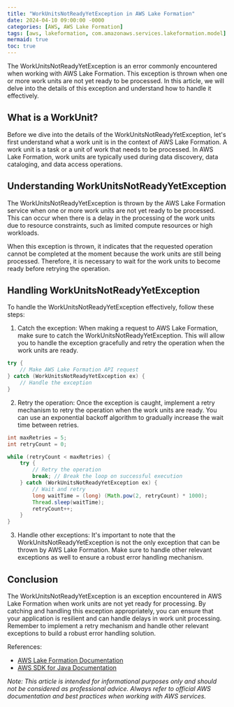 ```yaml
---
title: "WorkUnitsNotReadyYetException in AWS Lake Formation"
date: 2024-04-10 09:00:00 -0000
categories: [AWS, AWS Lake Formation]
tags: [aws, lakeformation, com.amazonaws.services.lakeformation.model]
mermaid: true
toc: true
---
```



The WorkUnitsNotReadyYetException is an error commonly encountered when working with AWS Lake Formation. This exception is thrown when one or more work units are not yet ready to be processed. In this article, we will delve into the details of this exception and understand how to handle it effectively.

## What is a WorkUnit?

Before we dive into the details of the WorkUnitsNotReadyYetException, let's first understand what a work unit is in the context of AWS Lake Formation. A work unit is a task or a unit of work that needs to be processed. In AWS Lake Formation, work units are typically used during data discovery, data cataloging, and data access operations.

## Understanding WorkUnitsNotReadyYetException

The WorkUnitsNotReadyYetException is thrown by the AWS Lake Formation service when one or more work units are not yet ready to be processed. This can occur when there is a delay in the processing of the work units due to resource constraints, such as limited compute resources or high workloads.

When this exception is thrown, it indicates that the requested operation cannot be completed at the moment because the work units are still being processed. Therefore, it is necessary to wait for the work units to become ready before retrying the operation.

## Handling WorkUnitsNotReadyYetException

To handle the WorkUnitsNotReadyYetException effectively, follow these steps:

1. Catch the exception: When making a request to AWS Lake Formation, make sure to catch the WorkUnitsNotReadyYetException. This will allow you to handle the exception gracefully and retry the operation when the work units are ready.

```java
try {
    // Make AWS Lake Formation API request
} catch (WorkUnitsNotReadyYetException ex) {
    // Handle the exception
}
```

2. Retry the operation: Once the exception is caught, implement a retry mechanism to retry the operation when the work units are ready. You can use an exponential backoff algorithm to gradually increase the wait time between retries.

```java
int maxRetries = 5;
int retryCount = 0;

while (retryCount < maxRetries) {
    try {
        // Retry the operation
        break; // Break the loop on successful execution
    } catch (WorkUnitsNotReadyYetException ex) {
        // Wait and retry
        long waitTime = (long) (Math.pow(2, retryCount) * 1000);
        Thread.sleep(waitTime);
        retryCount++;
    }
}
```

3. Handle other exceptions: It's important to note that the WorkUnitsNotReadyYetException is not the only exception that can be thrown by AWS Lake Formation. Make sure to handle other relevant exceptions as well to ensure a robust error handling mechanism.

## Conclusion

The WorkUnitsNotReadyYetException is an exception encountered in AWS Lake Formation when work units are not yet ready for processing. By catching and handling this exception appropriately, you can ensure that your application is resilient and can handle delays in work unit processing. Remember to implement a retry mechanism and handle other relevant exceptions to build a robust error handling solution.

References:
- [AWS Lake Formation Documentation](https://docs.aws.amazon.com/lake-formation/latest/dg/API_Operations_Amazon_LakeFormation.html)
- [AWS SDK for Java Documentation](https://docs.aws.amazon.com/sdk-for-java/index.html)

*Note: This article is intended for informational purposes only and should not be considered as professional advice. Always refer to official AWS documentation and best practices when working with AWS services.*